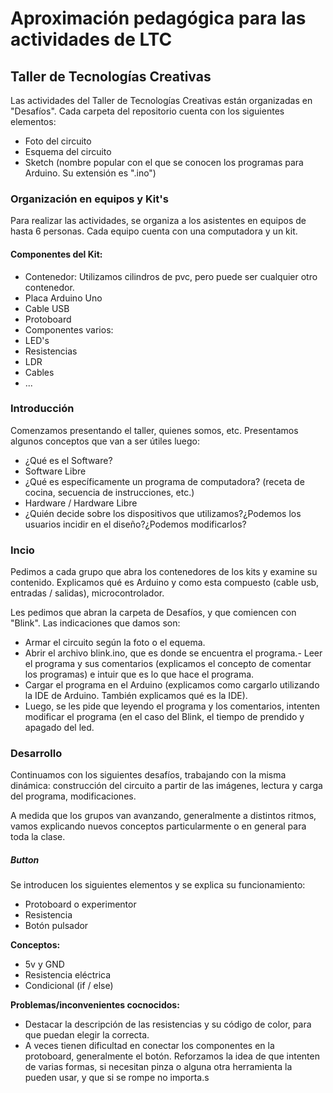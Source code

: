# Aproximación pedagógica para las actividades de LTC

## Taller de Tecnologías Creativas

Las actividades del Taller de Tecnologías Creativas están organizadas en "Desafíos". Cada carpeta del repositorio cuenta con los siguientes elementos:

- Foto del circuito
- Esquema del circuito
- Sketch (nombre popular con el que se conocen los programas para Arduino. Su extensión es ".ino")

### Organización en equipos y Kit's

Para realizar las actividades, se organiza a los asistentes en equipos de hasta 6 personas. Cada equipo cuenta con una computadora y un kit.

#### Componentes del Kit:

- Contenedor: Utilizamos cilindros de pvc, pero puede ser cualquier otro contenedor.
- Placa Arduino Uno
- Cable USB
- Protoboard
- Componentes varios:
 - LED's
 - Resistencias
 - LDR
 - Cables
 - ...

### Introducción

Comenzamos presentando el taller, quienes somos, etc. Presentamos algunos conceptos que van a ser útiles luego:

- ¿Qué es el Software?
- Software Libre
- ¿Qué es específicamente un programa de computadora? (receta de cocina, secuencia de instrucciones, etc.)
- Hardware / Hardware Libre
- ¿Quién decide sobre los dispositivos que utilizamos?¿Podemos los usuarios incidir en el diseño?¿Podemos modificarlos?

### Incio

Pedimos a cada grupo que abra los contenedores de los kits y examine su contenido. Explicamos qué es Arduino y 
como esta compuesto (cable usb, entradas / salidas), microcontrolador.

Les pedimos que abran la carpeta de Desafíos, y que comiencen con "Blink". Las indicaciones que damos son:

- Armar el circuito según la foto o el equema.
- Abrir el archivo blink.ino, que es donde se encuentra el programa.- Leer el programa y sus comentarios (explicamos el concepto de comentar los programas) e intuir que es lo que hace el programa.
- Cargar el programa en el Arduino (explicamos como cargarlo utilizando la IDE de Arduino. También explicamos qué es la IDE).
- Luego, se les pide que leyendo el programa y los comentarios, intenten modificar el programa (en el caso del Blink, el tiempo de prendido y apagado
del led.

### Desarrollo

Continuamos con los siguientes desafíos, trabajando con la misma dinámica: construcción del circuito a partir de las imágenes, lectura 
y carga del programa, modificaciones.

A medida que los grupos van avanzando, generalmente a distintos ritmos, vamos explicando nuevos conceptos particularmente o 
en general para toda la clase.

##### Button 

Se introducen los siguientes elementos y se explica su funcionamiento:

- Protoboard o experimentor
- Resistencia 
- Botón pulsador

**Conceptos:**

- 5v y GND
- Resistencia eléctrica
- Condicional (if / else)

**Problemas/inconvenientes cocnocidos:**

- Destacar la descripción de las resistencias y su código de color, para que puedan elegir la correcta.
- A veces tienen dificultad en conectar los componentes en la protoboard, generalmente el botón. Reforzamos la idea de que intenten de varias formas,
si necesitan pinza o alguna otra herramienta la pueden usar, y que si se rompe no importa.s
